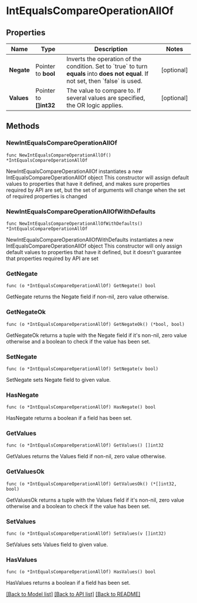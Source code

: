 # IntEqualsCompareOperationAllOf

## Properties

Name | Type | Description | Notes
------------ | ------------- | ------------- | -------------
**Negate** | Pointer to **bool** | Inverts the operation of the condition. Set to &#x60;true&#x60; to turn **equals** into **does not equal**.    If not set, then &#x60;false&#x60; is used. | [optional] 
**Values** | Pointer to **[]int32** | The value to compare to.   If several values are specified, the OR logic applies. | [optional] 

## Methods

### NewIntEqualsCompareOperationAllOf

`func NewIntEqualsCompareOperationAllOf() *IntEqualsCompareOperationAllOf`

NewIntEqualsCompareOperationAllOf instantiates a new IntEqualsCompareOperationAllOf object
This constructor will assign default values to properties that have it defined,
and makes sure properties required by API are set, but the set of arguments
will change when the set of required properties is changed

### NewIntEqualsCompareOperationAllOfWithDefaults

`func NewIntEqualsCompareOperationAllOfWithDefaults() *IntEqualsCompareOperationAllOf`

NewIntEqualsCompareOperationAllOfWithDefaults instantiates a new IntEqualsCompareOperationAllOf object
This constructor will only assign default values to properties that have it defined,
but it doesn't guarantee that properties required by API are set

### GetNegate

`func (o *IntEqualsCompareOperationAllOf) GetNegate() bool`

GetNegate returns the Negate field if non-nil, zero value otherwise.

### GetNegateOk

`func (o *IntEqualsCompareOperationAllOf) GetNegateOk() (*bool, bool)`

GetNegateOk returns a tuple with the Negate field if it's non-nil, zero value otherwise
and a boolean to check if the value has been set.

### SetNegate

`func (o *IntEqualsCompareOperationAllOf) SetNegate(v bool)`

SetNegate sets Negate field to given value.

### HasNegate

`func (o *IntEqualsCompareOperationAllOf) HasNegate() bool`

HasNegate returns a boolean if a field has been set.

### GetValues

`func (o *IntEqualsCompareOperationAllOf) GetValues() []int32`

GetValues returns the Values field if non-nil, zero value otherwise.

### GetValuesOk

`func (o *IntEqualsCompareOperationAllOf) GetValuesOk() (*[]int32, bool)`

GetValuesOk returns a tuple with the Values field if it's non-nil, zero value otherwise
and a boolean to check if the value has been set.

### SetValues

`func (o *IntEqualsCompareOperationAllOf) SetValues(v []int32)`

SetValues sets Values field to given value.

### HasValues

`func (o *IntEqualsCompareOperationAllOf) HasValues() bool`

HasValues returns a boolean if a field has been set.


[[Back to Model list]](../README.md#documentation-for-models) [[Back to API list]](../README.md#documentation-for-api-endpoints) [[Back to README]](../README.md)


